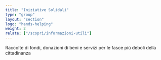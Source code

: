 ```yaml
---
title: "Iniziative Solidali"
type: "group"
layout: "section"
logo: "hands-helping"
weight: 2
relate: ["/scopri/informazioni-utili"]
---
```


Raccolte di fondi, donazioni di beni e servizi per le fasce più deboli della cittadinanza
